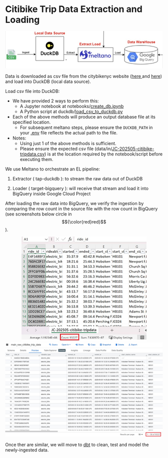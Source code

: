 # Citibike Trip Data Extraction and Loading

![image alt](https://github.com/apache088/ntu-sctp-dsai1f-project-team6/blob/dev/assets/meltano_data_ingestation.jpg)

Data is downloaded as csv file from the citybikenyc website ([here ](https://citibikenyc.com/system-data) and [here](https://s3.amazonaws.com/tripdata/index.html)) and load into DuckDB (local data source).

Load csv file into DuckDB:
- We have provided 2 ways to perform this:
  - A Jupyter notebook at notebooks/[create_db.ipynb](../notebooks/create_db.ipynb)
  - A Python script at duckdb/[load_csv_to_duckdb.py](../duckdb/load_csv_to_duckdb.py)
- Each of the above methods will produce an output database file at its specified location.
  - For subsequent meltano steps, please ensure the `DUCKDB_PATH` in your [.env](../.env) file reflects the actual path to the file.
- Notes:
  - Using just 1 of the above methods is sufficient.
  - Please ensure the expected csv file (data/in/[JC-202505-citibike-tripdata.csv](../data/in/JC-202505-citibike-tripdata.csv)) is at the location required by the notebook/script before executing them.

We use Meltano to orchestrate an EL pipeline:

  1) Extractor ( tap-duckdb ): to stream the raw data out of DuckDB

  2) Loader ( target-bigquery ): will receive that stream and load it into BigQuery inside Google Cloud Project

After loading the raw data into BigQuery, we verify the ingestion by comparing the row count in the source file with the row count in BigQuery (see screenshots below circle in $${\color{red}red}$$ ).

<p align="middle">
  <img src="https://github.com/apache088/ntu-sctp-dsai1f-project-team6/blob/dev/assets/excel_data_rows.jpg" width="400" />
  <img src="https://github.com/apache088/ntu-sctp-dsai1f-project-team6/blob/dev/assets/bigquery_data_rows.jpg" width="600" /> 
</p>

Once ther are similar, we will move to [dbt](../citibike_dbt/README.md) to clean, test and model the newly-ingested data.
